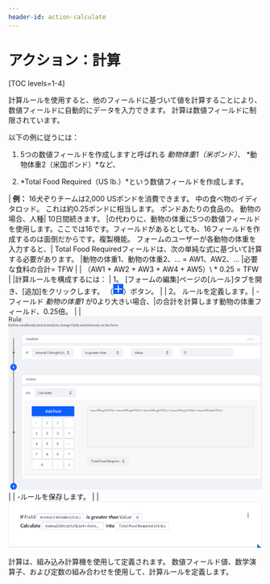 ```yaml
---
header-id: action-calculate
---
```


# アクション：計算

[TOC levels=1-4]

計算ルールを使用すると、他のフィールドに基づいて値を計算することにより、数値フィールドに自動的にデータを入力できます。 計算は数値フィールドに制限されています。

以下の例に従うには：

1.  5つの数値フィールドを作成しますと呼ばれる *動物体重1（米ポンド）*、 *動物体重2（米国ポンド）*など、

2.  *Total Food Required（US lb.）*という数値フィールドを作成します。

| **例：** 16犬ぞりチームは2,000 USポンドを消費できます。 中の食べ物のイディタロッド。 これは約0.25ポンドに相当します。 ポンドあたりの食品の。 動物の場合、人種| 10日間続きます。 |の代わりに、動物の体重に5つの数値フィールドを使用します。ここでは16です。フィールドがあるとしても、16フィールドを作成するのは面倒だからです。複製機能。 フォームのユーザーが各動物の体重を入力すると、| Total Food Requiredフィールドは、次の単純な式に基づいて計算する必要があります。 |動物の体重1、動物の体重2、... = AW1、AW2、... |必要な食料の合計= TFW | | （AW1 + AW2 + AW3 + AW4 + AW5）\ * 0.25 = TFW | |計算ルールを構成するには： | 1。 [フォームの編集]ページの[ルール]タブを開き、[追加]をクリックします。 （![Add](../../../images/icon-add.png)）ボタン。 | | 2。 ルールを定義します。| -フィールド *動物の体重1* が0より大きい場合、|の合計を計算します動物の体重フィールド、0.25倍。 | | ![Figure 1: Build calculate actions with a handy calculator.](../../../images/forms-calculate-rule.png) | | -ルールを保存します。 | | ![図2：ルールが保存されると、ルールが表示されるので、ルールの内容を簡単に理解できます。](../../../images/forms-calculate-rule2.png)

計算は、組み込み計算機を使用して定義されます。 数値フィールド値、数学演算子、および定数の組み合わせを使用して、計算ルールを定義します。
